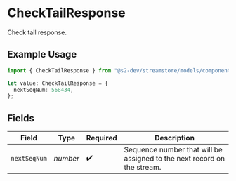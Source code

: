 # CheckTailResponse

Check tail response.

## Example Usage

```typescript
import { CheckTailResponse } from "@s2-dev/streamstore/models/components";

let value: CheckTailResponse = {
  nextSeqNum: 568434,
};
```

## Fields

| Field                                                                   | Type                                                                    | Required                                                                | Description                                                             |
| ----------------------------------------------------------------------- | ----------------------------------------------------------------------- | ----------------------------------------------------------------------- | ----------------------------------------------------------------------- |
| `nextSeqNum`                                                            | *number*                                                                | :heavy_check_mark:                                                      | Sequence number that will be assigned to the next record on the stream. |